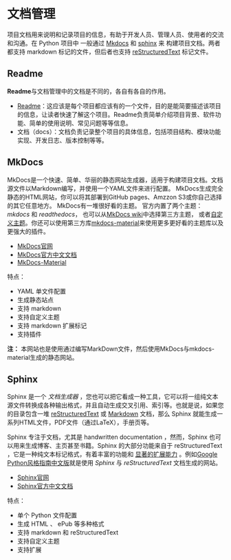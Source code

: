 # 文档管理

项目文档用来说明和记录项目的信息，有助于开发人员、管理人员、使用者的交流和沟通。在 Python 项目中 一般通过 [Mkdocs](https://www.mkdocs.org/) 和 [sphinx](https://www.sphinx-doc.org/en/master/) 来 构建项目文档。两者都支持 markdown 标记的文件，但后者也支持 [reStructuredText](https://docutils.sourceforge.io/rst.html) 标记文件。

##  Readme
**Readme**与文档管理中的文档是不同的，各自有各自的作用。

 - [Readme](../project_structure/#readme)：这应该是每个项目都应该有的一个文件，目的是能简要描述该项目的信息，让读者快速了解这个项目。Readme负责简单介绍项目背景、软件功能、简单的使用说明、常见问题等等信息。
 - 文档（docs）：文档负责记录整个项目的具体信息，包括项目结构、模块功能实现、开发日志、版本控制等等。


## MkDocs
MkDocs是一个快速、简单、华丽的静态网站生成器，适用于构建项目文档。文档源文件以Markdown编写，并使用一个YAML文件来进行配置。 MkDocs生成完全静态的HTML网站，你可以将其部署到GitHub pages、Amzzon S3或你自己选择的其它任意地方。
MkDocs有一堆很好看的主题。 官方内置了两个主题： _mkdocs_ 和 _readthedocs_， 也可以从[MkDocs wiki](https://github.com/mkdocs/mkdocs/wiki/MkDocs-Themes)中选择第三方主题， 或者[自定义主题](https://mkdocs.zimoapps.com/user-guide/custom-themes/)。你还可以使用第三方库[mkdocs-material](https://squidfunk.github.io/mkdocs-material/)来使用更多更好看的主题库以及更强大的插件。

- [MkDocs官网](https://www.mkdocs.org/)
- [MkDocs官方中文文档](https://mkdocs.zimoapps.com/)
- [MkDocs-Material](https://squidfunk.github.io/mkdocs-material/)

特点：

-   YAML 单文件配置
-   生成静态站点
-   支持 markdown
-   支持自定义主题
-   支持 markdown 扩展标记
-   支持插件

**注：** 本网站也是使用通过编写MarkDown文件，然后使用MkDocs与mkdocs-material生成的静态网站。

## Sphinx
Sphinx 是一个  _文档生成器_  ，您也可以把它看成一种工具，它可以将一组纯文本源文件转换成各种输出格式，并且自动生成交叉引用、索引等。也就是说，如果您的目录包含一堆  [reStructuredText](https://www.sphinx-doc.org/zh_CN/master/usage/restructuredtext/index.html)  或  [Markdown](https://www.sphinx-doc.org/zh_CN/master/usage/markdown.html)  文档，那么 Sphinx 就能生成一系列HTML文件，PDF文件（通过LaTeX），手册页等。

Sphinx 专注于文档，尤其是 handwritten documentation ，然而，Sphinx 也可以用来生成博客、主页甚至书籍。Sphinx 的大部分功能来自于 reStructuredText ，它是一种纯文本标记格式，有着丰富的功能和  [显著的扩展能力](https://www.sphinx-doc.org/zh_CN/master/development/index.html)  。例如[Google Python风格指南中文版](https://zh-google-styleguide.readthedocs.io/en/latest/google-python-styleguide/contents/)就是使用 _Sphinx_ 与 _reStructuredText_ 文档生成的网站。

- [Sphinx官网](https://www.sphinx-doc.org/en/master/)
- [Sphinx官方中文文档](https://www.sphinx-doc.org/zh_CN/master/usage/index.html)

特点：

-   单个 Python 文件配置
-   生成 HTML 、 ePub 等多种格式
-   支持 markdown 和 reStructuredText
-   支持自定义主题
-   支持扩展




